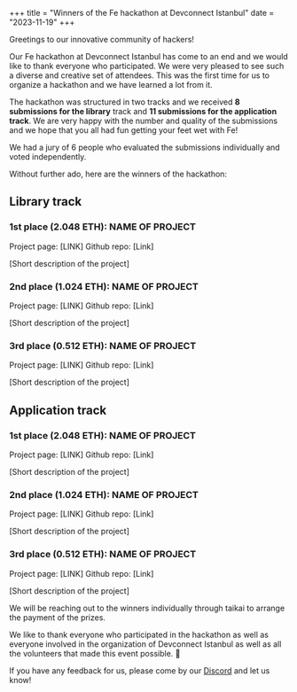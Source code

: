 
+++
title = "Winners of the Fe hackathon at Devconnect Istanbul"
date = "2023-11-19"
+++


Greetings to our innovative community of hackers!

Our Fe hackathon at Devconnect Istanbul has come to an end and we would like to thank everyone who participated. We were very pleased to see such a diverse and creative set of attendees. This was the first time for us to organize a hackathon and we have learned a lot from it.

The hackathon was structured in two tracks and we received **8 submissions for the library** track and **11 submissions for the application track**. We are very happy with the number and quality of the submissions and we hope that you all had fun getting your feet wet with Fe!

We had a jury of 6 people who evaluated the submissions individually and voted independently.

Without further ado, here are the winners of the hackathon:

## Library track

### 1st place (2.048 ETH): NAME OF PROJECT
Project page: [LINK]
Github repo: [Link]

[Short description of the project]


### 2nd place (1.024 ETH): NAME OF PROJECT
Project page: [LINK]
Github repo: [Link]

[Short description of the project]

### 3rd place (0.512 ETH): NAME OF PROJECT
Project page: [LINK]
Github repo: [Link]

[Short description of the project]

## Application track

### 1st place (2.048 ETH): NAME OF PROJECT
Project page: [LINK]
Github repo: [Link]

[Short description of the project]


### 2nd place (1.024 ETH): NAME OF PROJECT
Project page: [LINK]
Github repo: [Link]

[Short description of the project]

### 3rd place (0.512 ETH): NAME OF PROJECT
Project page: [LINK]
Github repo: [Link]

[Short description of the project]

We will be reaching out to the winners individually through taikai to arrange the payment of the prizes.

We like to thank everyone who participated in the hackathon as well as everyone involved in the organization of Devconnect Istanbul as well as all the volunteers that made this event possible. 🙏

If you have any feedback for us, please come by our [Discord](https://discord.com/invite/ywpkAXFjZH) and let us know!